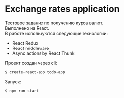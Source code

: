 # Exchange rates application

Тестовое задание по получению курса валют. <br>
Выполнено на React. <br>
В работе используются следующие технологии:
  
  - React Redux
  - React middleware
  - Async actions by React Thunk
  
Проект создан через cli:

```sh
$ create-react-app todo-app
```

Запуск:

```sh
$ npm run start
```